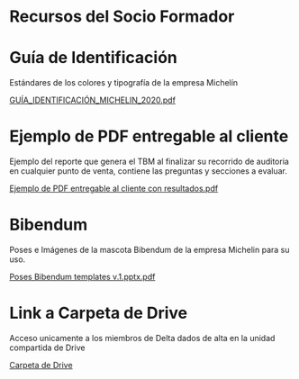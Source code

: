 # Recursos del Socio Formador

# Guía de Identificación

Estándares de los colores y tipografía de la empresa Michelín

[GUÍA_IDENTIFICACIÓN_MICHELIN_2020.pdf](Recursos%20del%20Socio%20Formador%20a2f557e20a8a44afb6bffc699a2f2b3f/GUA_IDENTIFICACIN_MICHELIN_2020.pdf)

# Ejemplo de PDF entregable al cliente

Ejemplo del reporte que genera el TBM al finalizar su recorrido de auditoria en cualquier punto de venta, contiene las preguntas y secciones a evaluar.

[Ejemplo de PDF entregable al cliente con resultados.pdf](Recursos%20del%20Socio%20Formador%20a2f557e20a8a44afb6bffc699a2f2b3f/Ejemplo_de_PDF_entregable_al_cliente_con_resultados.pdf)

# Bibendum

Poses e Imágenes de la mascota Bibendum de la empresa Michelin para su uso.

[Poses Bibendum templates v.1.pptx.pdf](Recursos%20del%20Socio%20Formador%20a2f557e20a8a44afb6bffc699a2f2b3f/Poses_Bibendum_templates_v.1.pptx.pdf)

# Link a Carpeta de Drive

Acceso unicamente a los miembros de Delta dados de alta en la unidad compartida de Drive

[Carpeta de Drive](https://drive.google.com/drive/folders/1XXsjmb5tOgjY92UeiUcBFt53QaLUJ3Sh?usp=share_link)